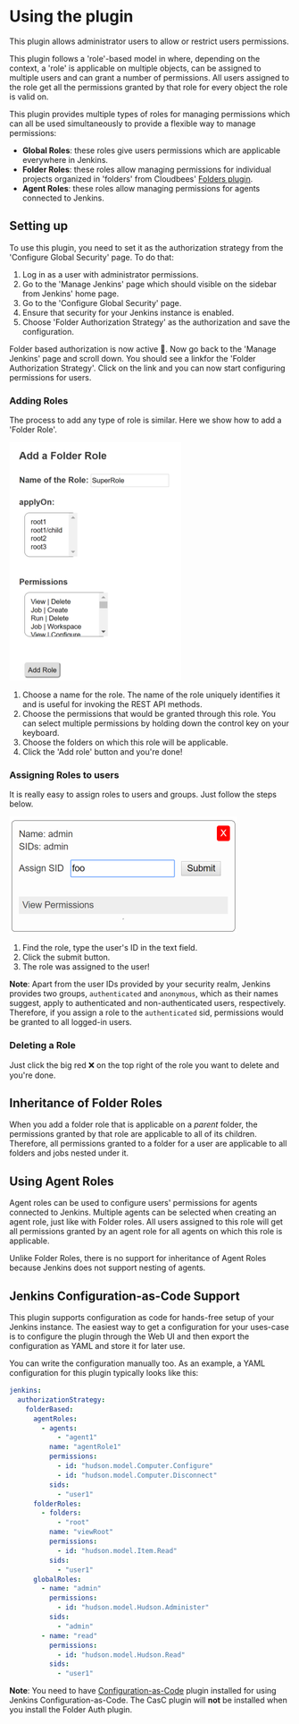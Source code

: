 # Using the plugin

This plugin allows administrator users to allow or restrict users permissions.

This plugin follows a 'role'-based model in where, depending on the context,
a 'role' is applicable on multiple objects, can be assigned to multiple
users and can grant a number of permissions. All users assigned to the role
get all the permissions granted by that role for every object the role is
valid on.

This plugin provides multiple types of roles for managing permissions which
can all be used simultaneously to provide a flexible way to manage permissions:

* **Global Roles**: these roles give users permissions which are applicable
 everywhere in Jenkins.
* **Folder Roles**: these roles allow managing permissions for individual
 projects organized in 'folders' from Cloudbees'
 [Folders plugin](https://plugins.jenkins.io/cloudbees-folder).
* **Agent Roles**: these roles allow managing permissions for agents connected
 to Jenkins.

## Setting up

To use this plugin, you need to set it as the authorization strategy from the
'Configure Global Security' page. To do that:

1. Log in as a user with administrator permissions.
2. Go to the 'Manage Jenkins' page which should visible on the sidebar from
Jenkins' home page.
3. Go to the 'Configure Global Security' page.
4. Ensure that security for your Jenkins instance is enabled.
5. Choose 'Folder Authorization Strategy' as the authorization and save the
configuration.

Folder based authorization is now active 🎉. Now go back to the 'Manage
Jenkins' page and scroll down. You should see a linkfor the 'Folder
Authorization Strategy'. Click on the link and you can now
start configuring permissions for users.

### Adding Roles

The process to add any type of role is similar. Here we show how to add a
'Folder Role'.

![Adding a folder role](/docs/images/add-folder-role.png)

1. Choose a name for the role. The name of the role uniquely identifies it and
is useful for invoking the REST API methods.
2. Choose the permissions that would be granted through this role. You can
select multiple permissions by holding down the control key on your keyboard.
3. Choose the folders on which this role will be applicable.
4. Click the 'Add role' button and you're done!

### Assigning Roles to users

It is really easy to assign roles to users and groups. Just follow the steps
below.

![Assigning a role](/docs/images/assign-role.png)

1. Find the role, type the user's ID in the text field.
2. Click the submit button.
3. The role was assigned to the user!

**Note**: Apart from the user IDs provided by your security realm, Jenkins
provides two groups, `authenticated` and `anonymous`, which as their names
suggest, apply to authenticated and non-authenticated users, respectively.
Therefore, if you assign a role to the `authenticated` sid, permissions would
be granted to all logged-in users.

### Deleting a Role

Just click the big red ❌ on the top right of the role you want to delete and
you're done.

## Inheritance of Folder Roles

When you add a folder role that is applicable on a *parent* folder, the
permissions granted by that role are applicable to all of its children.
Therefore, all permissions granted to a folder for a user are applicable to
all folders and jobs nested under it.

## Using Agent Roles

Agent roles can be used to configure users' permissions for agents connected
to Jenkins. Multiple agents can be selected when creating an agent role, just
like with Folder roles. All users assigned to this role will get all
permissions granted by an agent role for all agents on which this role is
applicable.

Unlike Folder Roles, there is no support for inheritance of Agent Roles
because Jenkins does not support nesting of agents.

## Jenkins Configuration-as-Code Support

This plugin supports configuration as code for hands-free setup of your
Jenkins instance. The easiest way to get a configuration for your uses-case is
to configure the plugin through the Web UI and then export the configuration
as YAML and store it for later use.

You can write the configuration manually too. As an example, a YAML
configuration for this plugin typically looks like this:

```yaml
jenkins:
  authorizationStrategy:
    folderBased:
      agentRoles:
        - agents:
            - "agent1"
          name: "agentRole1"
          permissions:
            - id: "hudson.model.Computer.Configure"
            - id: "hudson.model.Computer.Disconnect"
          sids:
            - "user1"
      folderRoles:
        - folders:
            - "root"
          name: "viewRoot"
          permissions:
            - id: "hudson.model.Item.Read"
          sids:
            - "user1"
      globalRoles:
        - name: "admin"
          permissions:
            - id: "hudson.model.Hudson.Administer"
          sids:
            - "admin"
        - name: "read"
          permissions:
            - id: "hudson.model.Hudson.Read"
          sids:
            - "user1"
```

**Note**: You need to have [Configuration-as-Code](https://plugins.jenkins.io/configuration-as-code)
plugin installed for using Jenkins Configuration-as-Code. The CasC plugin will
**not** be installed when you install the Folder Auth plugin.
